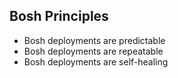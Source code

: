 ## Bosh Principles

* Bosh deployments are predictable
* Bosh deployments are repeatable
* Bosh deployments are self-healing
